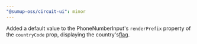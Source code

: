 ```yaml
---
"@sumup-oss/circuit-ui": minor
---
```


Added a default value to the PhoneNumberInput's `renderPrefix` property of the `countryCode` prop, displaying the country's[flag](https://circuit.sumup.com/?path=/docs/components-flag--docs).
